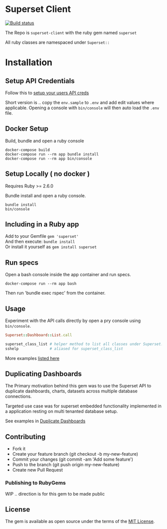 # Superset Client

[![Build status](https://badge.buildkite.com/fc7ee4a03e119a5d859472865fc0bdc9a6e46d51b7f5b8cd62.svg)](https://buildkite.com/jobready/superset-client)

The Repo is `superset-client` with the ruby gem named `superset`

All ruby classes are namespaced under `Superset::`

# Installation

## Setup API Credentials

Follow this to [setup your users API creds](https://github.com/rdytech/superset-client/tree/develop/doc/setting_up_personal_api_credentials.md)

Short version is .. copy the `env.sample` to `.env` and add edit values where applicable.  Opening a console with `bin/console` will then auto load the `.env` file.

## Docker Setup

Build, bundle and open a ruby console

```
docker-compose build
docker-compose run --rm app bundle install
docker-compose run --rm app bin/console
```

## Setup Locally ( no docker ) 

Requires Ruby >= 2.6.0 

Bundle install and open a ruby console.

```
bundle install
bin/console
```

## Including in a Ruby app

Add to your Gemfile `gem 'superset'`  
And then execute: `bundle install`  
Or install it yourself as `gem install superset`

## Run specs

Open a bash console inside the app container and run specs.

```
docker-compose run --rm app bash
```

Then run 'bundle exec rspec' from the container.


## Usage

Experiment with the API calls directly by open a pry console using  `bin/console`.

```ruby
Superset::Dashboard::List.call

superset_class_list # helper method to list all classes under Superset::
sshelp              # aliased for superset_class_list
```

More examples [listed here](https://github.com/rdytech/superset-client/tree/develop/doc/usage.md)


## Duplicating Dashboards

The Primary motivation behind this gem was to use the Superset API to duplicate dashboards, charts, datasets across multiple database connections.

Targeted use case was for superset embedded functionality implemented in a application resting on multi tenanted database setup.

See examples in [Duplicate Dashboards](https://github.com/rdytech/superset-client/tree/develop/doc/duplicate_dashboards.md)


## Contributing

- Fork it
- Create your feature branch (git checkout -b my-new-feature)
- Commit your changes (git commit -am 'Add some feature')
- Push to the branch (git push origin my-new-feature)
- Create new Pull Request



### Publishing to RubyGems

WIP .. direction is for this gem to be made public

## License

The gem is available as open source under the terms of the [MIT License](https://opensource.org/licenses/MIT).
